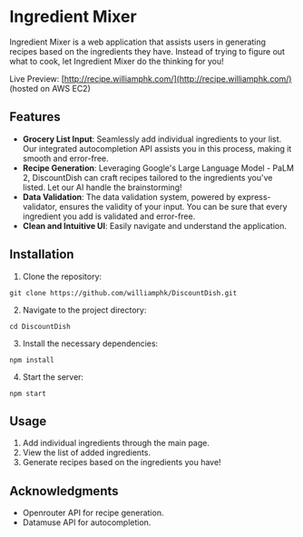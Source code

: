 # Ingredient Mixer

Ingredient Mixer is a web application that assists users in generating recipes based on the ingredients they have. Instead of trying to figure out what to cook, let Ingredient Mixer do the thinking for you!

Live Preview: [http://recipe.williamphk.com/](http://recipe.williamphk.com/) (hosted on AWS EC2)

## Features

- **Grocery List Input**: Seamlessly add individual ingredients to your list. Our integrated autocompletion API assists you in this process, making it smooth and error-free.
- **Recipe Generation**: Leveraging Google's Large Language Model - PaLM 2, DiscountDish can craft recipes tailored to the ingredients you've listed. Let our AI handle the brainstorming!
- **Data Validation**: The data validation system, powered by express-validator, ensures the validity of your input. You can be sure that every ingredient you add is validated and error-free.
- **Clean and Intuitive UI**: Easily navigate and understand the application.

## Installation

1. Clone the repository:
```
git clone https://github.com/williamphk/DiscountDish.git
```
2. Navigate to the project directory:
```
cd DiscountDish
```
3. Install the necessary dependencies:
```
npm install
```
4. Start the server:
```
npm start
```

## Usage

1. Add individual ingredients through the main page.
2. View the list of added ingredients.
3. Generate recipes based on the ingredients you have!

## Acknowledgments

- Openrouter API for recipe generation.
- Datamuse API for autocompletion.


